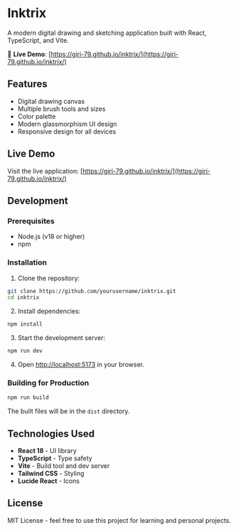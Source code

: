 # Inktrix

A modern digital drawing and sketching application built with React, TypeScript, and Vite.

🎨 **Live Demo**: [https://giri-79.github.io/inktrix/](https://giri-79.github.io/inktrix/)

## Features

- Digital drawing canvas
- Multiple brush tools and sizes
- Color palette
- Modern glassmorphism UI design
- Responsive design for all devices

## Live Demo

Visit the live application: [https://giri-79.github.io/inktrix/](https://giri-79.github.io/inktrix/)

## Development

### Prerequisites

- Node.js (v18 or higher)
- npm

### Installation

1. Clone the repository:
```bash
git clone https://github.com/yourusername/inktrix.git
cd inktrix
```

2. Install dependencies:
```bash
npm install
```

3. Start the development server:
```bash
npm run dev
```

4. Open [http://localhost:5173](http://localhost:5173) in your browser.

### Building for Production

```bash
npm run build
```

The built files will be in the `dist` directory.

## Technologies Used

- **React 18** - UI library
- **TypeScript** - Type safety
- **Vite** - Build tool and dev server
- **Tailwind CSS** - Styling
- **Lucide React** - Icons

## License

MIT License - feel free to use this project for learning and personal projects.